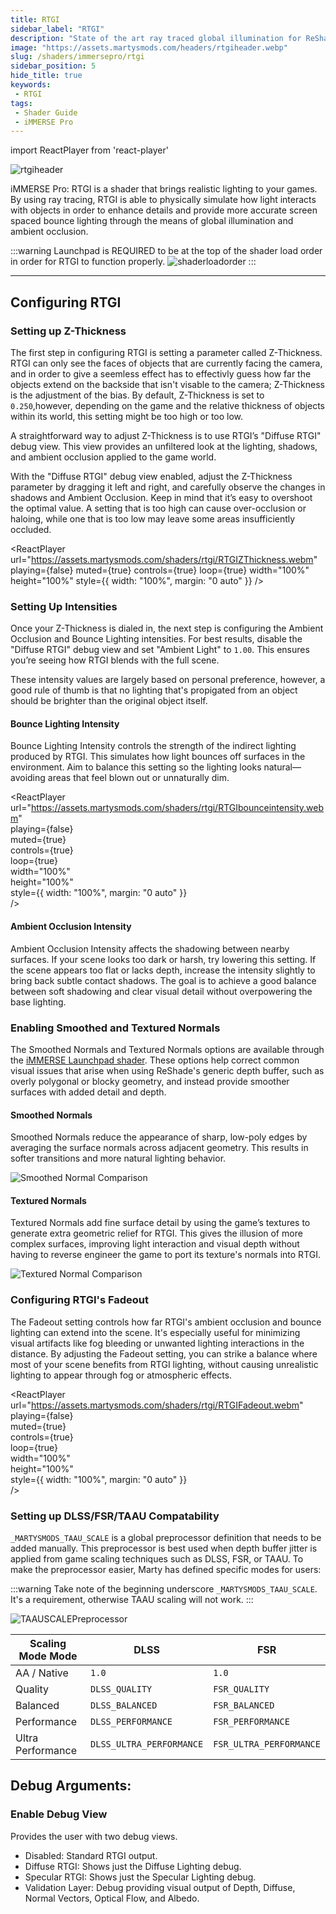 ```yaml
---
title: RTGI
sidebar_label: "RTGI"
description: "State of the art ray traced global illumination for ReShade."
image: "https://assets.martysmods.com/headers/rtgiheader.webp"
slug: /shaders/immersepro/rtgi
sidebar_position: 5
hide_title: true
keywords: 
 - RTGI
tags:
 - Shader Guide
 - iMMERSE Pro
---
```


<!------------------------IMPORTS ---------------------------->

import ReactPlayer from 'react-player'

<!----------------------------------------------------------->

![rtgiheader](https://assets.martysmods.com/headers/rtgiheader.webp)

iMMERSE Pro: RTGI is a shader that brings realistic lighting to your games. By using ray tracing, RTGI is able to physically simulate how light interacts with objects in order to enhance details and provide more accurate screen spaced bounce lighting through the means of global illumination and ambient occlusion.

:::warning
Launchpad is REQUIRED to be at the top of the shader load order in order for RTGI to function properly.
![shaderloadorder](https://assets.martysmods.com/shaders/rtgi/rtgiloadorder2.webp)
:::

---

## Configuring RTGI

### Setting up Z-Thickness  
The first step in configuring RTGI is setting a parameter called Z-Thickness. RTGI can only see the faces of objects that are currently facing the camera, and in order to give a seemless effect has to effectivly guess how far the objects extend on the backside that isn't visable to the camera; Z-Thickness is the adjustment of the bias. By default, Z-Thickness is set to `0.250`,however, depending on the game and the relative thickness of objects within its world, this setting might be too high or too low.

A straightforward way to adjust Z-Thickness is to use RTGI’s "Diffuse RTGI" debug view. This view provides an unfiltered look at the lighting, shadows, and ambient occlusion applied to the game world.

With the "Diffuse RTGI" debug view enabled, adjust the Z-Thickness parameter by dragging it left and right, and carefully observe the changes in shadows and Ambient Occlusion. Keep in mind that it’s easy to overshoot the optimal value. A setting that is too high can cause over-occlusion or haloing, while one that is too low may leave some areas insufficiently occluded.

<ReactPlayer
  url="https://assets.martysmods.com/shaders/rtgi/RTGIZThickness.webm"
  playing={false}
  muted={true}
  controls={true}
  loop={true}
  width="100%"
  height="100%"
  style={{ width: "100%", margin: "0 auto" }}
/>

### Setting Up Intensities

Once your Z-Thickness is dialed in, the next step is configuring the Ambient Occlusion and Bounce Lighting intensities. For best results, disable the "Diffuse RTGI" debug view and set "Ambient Light" to `1.00`. This ensures you’re seeing how RTGI blends with the full scene.

These intensity values are largely based on personal preference, however, a good rule of thumb is that no lighting that's propigated from an object should be brighter than the original object itself.

#### Bounce Lighting Intensity

Bounce Lighting Intensity controls the strength of the indirect lighting produced by RTGI. This simulates how light bounces off surfaces in the environment. Aim to balance this setting so the lighting looks natural—avoiding areas that feel blown out or unnaturally dim.

<ReactPlayer  
  url="https://assets.martysmods.com/shaders/rtgi/RTGIbounceintensity.webm"  
  playing={false}  
  muted={true}  
  controls={true}  
  loop={true}  
  width="100%"  
  height="100%"  
  style={{ width: "100%", margin: "0 auto" }}  
/>

#### Ambient Occlusion Intensity

Ambient Occlusion Intensity affects the shadowing between nearby surfaces. If your scene looks too dark or harsh, try lowering this setting. If the scene appears too flat or lacks depth, increase the intensity slightly to bring back subtle contact shadows. The goal is to achieve a good balance between soft shadowing and clear visual detail without overpowering the base lighting.

### Enabling Smoothed and Textured Normals

The Smoothed Normals and Textured Normals options are available through the [iMMERSE Launchpad shader](../immerse/01launchpad.md). These options help correct common visual issues that arise when using ReShade's generic depth buffer, such as overly polygonal or blocky geometry, and instead provide smoother surfaces with added detail and depth.

#### Smoothed Normals

Smoothed Normals reduce the appearance of sharp, low-poly edges by averaging the surface normals across adjacent geometry. This results in softer transitions and more natural lighting behavior.

![Smoothed Normal Comparison](https://assets.martysmods.com/shaders/rtgi/RTGINormalsComparisonSmoothed.webp)

#### Textured Normals

Textured Normals add fine surface detail by using the game’s textures to generate extra geometric relief for RTGI. This gives the illusion of more complex surfaces, improving light interaction and visual depth without having to reverse engineer the game to port its texture's normals into RTGI.

![Textured Normal Comparison](https://assets.martysmods.com/shaders/rtgi/RTGINormalsComparisonTextured.webp)

### Configuring RTGI's Fadeout

The Fadeout setting controls how far RTGI's ambient occlusion and bounce lighting can extend into the scene. It's especially useful for minimizing visual artifacts like fog bleeding or unwanted lighting interactions in the distance. By adjusting the Fadeout setting, you can strike a balance where most of your scene benefits from RTGI lighting, without causing unrealistic lighting to appear through fog or atmospheric effects.

<ReactPlayer  
  url="https://assets.martysmods.com/shaders/rtgi/RTGIFadeout.webm"  
  playing={false}  
  muted={true}  
  controls={true}  
  loop={true}  
  width="100%"  
  height="100%"  
  style={{ width: "100%", margin: "0 auto" }}  
/>

### Setting up DLSS/FSR/TAAU Compatability 
`_MARTYSMODS_TAAU_SCALE` is a global preprocessor definition that needs to be added manually. This preprocessor is best used when depth buffer jitter is applied from game scaling techniques such as DLSS, FSR, or TAAU. To make the preprocessor easier, Marty has defined specific modes for users:

:::warning
Take note of the beginning underscore `_MARTYSMODS_TAAU_SCALE`. It's a requirement, otherwise TAAU scaling will not work.
:::

![TAAUSCALEPreprocessor](https://assets.martysmods.com/shaders/rtgi/taauscalepreprocessor2.webp)
 
| Scaling Mode Mode | DLSS                     | FSR                     |
| ----------------- | ------------------------ | ----------------------- |
| AA / Native       | `1.0`                    | `1.0`                   |
| Quality           | `DLSS_QUALITY`           | `FSR_QUALITY`           |
| Balanced          | `DLSS_BALANCED`          | `FSR_BALANCED`          |
| Performance       | `DLSS_PERFORMANCE`       | `FSR_PERFORMANCE`       |
| Ultra Performance | `DLSS_ULTRA_PERFORMANCE` | `FSR_ULTRA_PERFORMANCE` |

## Debug Arguments:

### Enable Debug View
Provides the user with two debug views.
* Disabled: Standard RTGI output.
* Diffuse RTGI: Shows just the Diffuse Lighting debug.
* Specular RTGI: Shows just the Specular Lighting debug.
* Validation Layer: Debug providing visual output of Depth, Diffuse, Normal Vectors, Optical Flow, and Albedo.